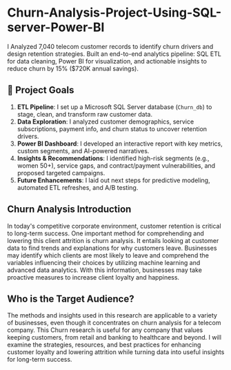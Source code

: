 # Churn-Analysis-Project-Using-SQL-server-Power-BI
I Analyzed 7,040 telecom customer records to identify churn drivers and design retention strategies. Built an end-to-end analytics pipeline: SQL ETL for data cleaning, Power BI for visualization, and actionable insights to reduce churn by 15% ($720K annual savings).

## 🚀 Project Goals

1. **ETL Pipeline**: I set up a Microsoft SQL Server database (`Churn_db`) to stage, clean, and transform raw customer data.
2. **Data Exploration**: I analyzed customer demographics, service subscriptions, payment info, and churn status to uncover retention drivers.
3. **Power BI Dashboard**: I developed an interactive report with key metrics, custom segments, and AI-powered narratives.
4. **Insights & Recommendations**: I identified high-risk segments (e.g., women 50+), service gaps, and contract/payment vulnerabilities, and proposed targeted campaigns.
5. **Future Enhancements**: I laid out next steps for predictive modeling, automated ETL refreshes, and A/B testing.


## Churn Analysis Introduction 

In today's competitive corporate environment, customer retention is 
critical to long-term success. One important method for 
comprehending and lowering this client attrition is churn analysis. It 
entails looking at customer data to find trends and explanations for 
why customers leave. Businesses may identify which clients are 
most likely to leave and comprehend the variables influencing their 
choices by utilizing machine learning and advanced data analytics. 
With this information, businesses may take proactive measures to 
increase client loyalty and happiness.

## Who is the Target Audience? 
The methods and insights used in this research are applicable to a variety of 
businesses, even though it concentrates on churn analysis for a telecom 
company. This Churn research is useful for any company that values keeping 
customers, from retail and banking to healthcare and beyond. I will examine 
the strategies, resources, and best practices for enhancing customer loyalty 
and lowering attrition while turning data into useful insights for long-term 
success. 
